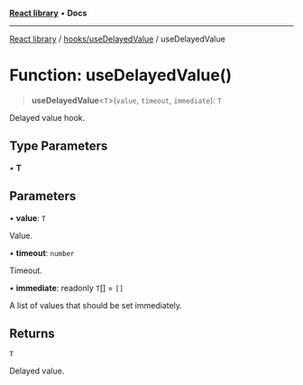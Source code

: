 [**React library**](../../../index.md) • **Docs**

***

[React library](../../../modules.md) / [hooks/useDelayedValue](../index.md) / useDelayedValue

# Function: useDelayedValue()

> **useDelayedValue**\<`T`\>(`value`, `timeout`, `immediate`): `T`

Delayed value hook.

## Type Parameters

• **T**

## Parameters

• **value**: `T`

Value.

• **timeout**: `number`

Timeout.

• **immediate**: readonly `T`[] = `[]`

A list of values that should be set immediately.

## Returns

`T`

Delayed value.
